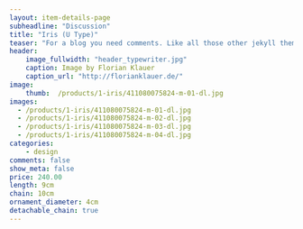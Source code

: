 ```yaml
---
layout: item-details-page
subheadline: "Discussion"
title: "Iris (U Type)"
teaser: "For a blog you need comments. Like all those other jekyll themes we baked in Disqus. It's easy to set, it works and makes a static jekyll blog more dynamic."
header:
    image_fullwidth: "header_typewriter.jpg"
    caption: Image by Florian Klauer
    caption_url: "http://florianklauer.de/"
image:
    thumb:  /products/1-iris/411080075824-m-01-dl.jpg
images:
  - /products/1-iris/411080075824-m-01-dl.jpg
  - /products/1-iris/411080075824-m-02-dl.jpg
  - /products/1-iris/411080075824-m-03-dl.jpg
  - /products/1-iris/411080075824-m-04-dl.jpg
categories:
    - design
comments: false
show_meta: false
price: 240.00 
length: 9cm
chain: 10cm
ornament_diameter: 4cm
detachable_chain: true
---
```

